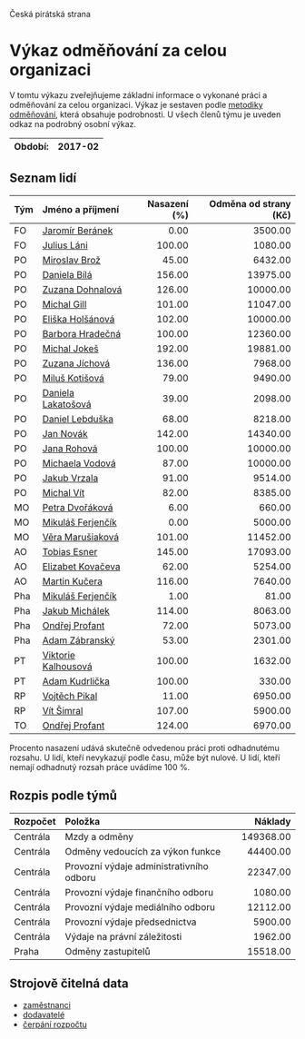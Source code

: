 Česká pirátská strana

Výkaz odměňování za celou organizaci
===========================

V tomtu výkazu zveřejňujeme základní informace o vykonané práci a odměňování
za celou organizaci. Výkaz je sestaven podle [metodiky odměňování][metodika],
která obsahuje podrobnosti. U všech členů týmu je uveden odkaz na podrobný osobní výkaz.

Období:                  | 2017-02
-----------------------  | --------------------


Seznam lidí
--------------

| Tým   | Jméno a příjmení                                                  |   Nasazení (%) |   Odměna od strany (Kč) |
|:------|:------------------------------------------------------------------|---------------:|------------------------:|
| FO    | [Jaromír Beránek](../../tymy/FO/2017/02/jaromir-beranek/)         |           0.00 |                 3500.00 |
| FO    | [Julius Láni](../../tymy/FO/2017/02/julius-lani/)                 |         100.00 |                 1080.00 |
| PO    | [Miroslav Brož](../../tymy/PO/2017/02/miroslav-broz/)             |          45.00 |                 6432.00 |
| PO    | [Daniela Bílá](../../tymy/PO/2017/02/daniela-bila/)               |         156.00 |                13975.00 |
| PO    | [Zuzana Dohnalová](../../tymy/PO/2017/02/zuzana-dohnalova/)       |         126.00 |                10000.00 |
| PO    | [Michal Gill](../../tymy/PO/2017/02/michal-gill/)                 |         101.00 |                11047.00 |
| PO    | [Eliška Holšánová](../../tymy/PO/2017/02/eliska-holsanova/)       |         102.00 |                10000.00 |
| PO    | [Barbora Hradečná](../../tymy/PO/2017/02/barbora-hradecna/)       |         100.00 |                12360.00 |
| PO    | [Michal Jokeš](../../tymy/PO/2017/02/michal-jokes/)               |         192.00 |                19881.00 |
| PO    | [Zuzana Jíchová](../../tymy/PO/2017/02/zuzana-jichova/)           |         136.00 |                 7968.00 |
| PO    | [Miluš Kotišová](../../tymy/PO/2017/02/milus-kotisova/)           |          79.00 |                 9490.00 |
| PO    | [Daniela Lakatošová](../../tymy/PO/2017/02/daniela-lakatosova/)   |          39.00 |                 2098.00 |
| PO    | [Daniel Lebduška](../../tymy/PO/2017/02/daniel-lebduska/)         |          68.00 |                 8218.00 |
| PO    | [Jan Novák](../../tymy/PO/2017/02/jan-novak/)                     |         142.00 |                14340.00 |
| PO    | [Jana Rohová](../../tymy/PO/2017/02/jana-rohova/)                 |         100.00 |                10000.00 |
| PO    | [Michaela Vodová](../../tymy/PO/2017/02/michaela-vodova/)         |          87.00 |                10000.00 |
| PO    | [Jakub Vrzala](../../tymy/PO/2017/02/jakub-vrzala/)               |          91.00 |                 9514.00 |
| PO    | [Michal Vít](../../tymy/PO/2017/02/michal-vit/)                   |          82.00 |                 8385.00 |
| MO    | [Petra Dvořáková](../../tymy/MO/2017/02/petra-dvorakova/)         |           6.00 |                  660.00 |
| MO    | [Mikuláš Ferjenčík](../../tymy/MO/2017/02/mikulas-ferjencik/)     |           0.00 |                 5000.00 |
| MO    | [Věra Marušiaková](../../tymy/MO/2017/02/vera-marusiakova/)       |         101.00 |                11452.00 |
| AO    | [Tobias Esner](../../tymy/AO/2017/02/tobias-esner/)               |         145.00 |                17093.00 |
| AO    | [Elizabet Kovačeva](../../tymy/AO/2017/02/elizabet-kovaceva/)     |          62.00 |                 5254.00 |
| AO    | [Martin Kučera](../../tymy/AO/2017/02/martin-kucera/)             |         116.00 |                 7640.00 |
| Pha   | [Mikuláš Ferjenčík](../../tymy/Pha/2017/02/mikulas-ferjencik/)    |           1.00 |                   81.00 |
| Pha   | [Jakub Michálek](../../tymy/Pha/2017/02/jakub-michalek/)          |         114.00 |                 8063.00 |
| Pha   | [Ondřej Profant](../../tymy/Pha/2017/02/ondrej-profant/)          |          72.00 |                 5073.00 |
| Pha   | [Adam Zábranský](../../tymy/Pha/2017/02/adam-zabransky/)          |          53.00 |                 2301.00 |
| PT    | [Viktorie Kalhousová](../../tymy/PT/2017/02/viktorie-kalhousova/) |         100.00 |                 1632.00 |
| PT    | [Adam Kudrlička](../../tymy/PT/2017/02/adam-kudrlicka/)           |         100.00 |                  330.00 |
| RP    | [Vojtěch Pikal](../../tymy/RP/2017/02/vojtech-pikal/)             |          11.00 |                 6950.00 |
| RP    | [Vít Šimral](../../tymy/RP/2017/02/vit-simral/)                   |         107.00 |                 5900.00 |
| TO    | [Ondřej Profant](../../tymy/TO/2017/02/ondrej-profant/)           |         124.00 |                 6970.00 |

Procento nasazení udává skutečně odvedenou práci proti odhadnutému rozsahu. 
U lidí, kteří nevykazují podle času, může být nulové. U lidí, kteří nemají odhadnutý rozsah
práce uvádíme 100 %.

Rozpis podle týmů
-----------------

| Rozpočet   | Položka                                  |   Náklady |
|:-----------|:-----------------------------------------|----------:|
| Centrála   | Mzdy a odměny                            | 149368.00 |
| Centrála   | Odměny vedoucích za výkon funkce         |  44400.00 |
| Centrála   | Provozní výdaje administrativního odboru |  22347.00 |
| Centrála   | Provozní výdaje finančního odboru        |   1080.00 |
| Centrála   | Provozní výdaje mediálního odboru        |  12112.00 |
| Centrála   | Provozní výdaje předsednictva            |   5900.00 |
| Centrála   | Výdaje na právní záležitosti             |   1962.00 |
| Praha      | Odměny zastupitelů                       |  15518.00 |

Strojově čitelná data
-------------------

* [zaměstnanci](zamestnanci.tsv)
* [dodavatelé](dodavatele.tsv)
* [čerpání rozpočtu](cerpani_rozpoctu.tsv)

[metodika]: https://redmine.pirati.cz/projects/po/wiki/Odmenovani
